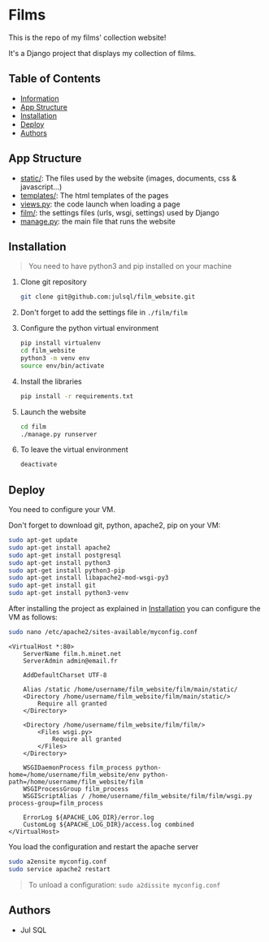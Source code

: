 # Films

This is the repo of my films' collection website!

It's a Django project that displays my collection of films.

## Table of Contents

- [Information](#information)
- [App Structure](#app-structure)
- [Installation](#installation)
- [Deploy](#deploy)
- [Authors](#authors)

## App Structure

- [static/](film/main/static): The files used by the website (images, documents, css & javascript…)
- [templates/](film/main/templates): The html templates of the pages
- [views.py](film/main/views.py): the code launch when loading a page
- [film/](film/film): the settings files (urls, wsgi, settings) used by Django
- [manage.py](film/manage.py): the main file that runs the website

## Installation

> You need to have python3 and pip installed on your machine

1. Clone git repository

    ```bash
    git clone git@github.com:julsql/film_website.git
    ```

2. Don't forget to add the settings file in `./film/film`

3. Configure the python virtual environment

    ```bash
    pip install virtualenv
    cd film_website
    python3 -m venv env
    source env/bin/activate
    ```
   
4. Install the libraries

    ```bash
    pip install -r requirements.txt
   ```

5. Launch the website

    ```bash
    cd film
    ./manage.py runserver 
    ```
6. To leave the virtual environment
    ```bash
    deactivate
    ```

## Deploy

You need to configure your VM.

Don't forget to download git, python, apache2, pip on your VM:
    
```bash
sudo apt-get update
sudo apt-get install apache2
sudo apt-get install postgresql
sudo apt-get install python3
sudo apt-get install python3-pip
sudo apt-get install libapache2-mod-wsgi-py3
sudo apt-get install git
sudo apt-get install python3-venv
```

After installing the project as explained in [Installation](#installation)
you can configure the VM as follows:

```bash
sudo nano /etc/apache2/sites-available/myconfig.conf
```

```
<VirtualHost *:80>
    ServerName film.h.minet.net
    ServerAdmin admin@email.fr

    AddDefaultCharset UTF-8

    Alias /static /home/username/film_website/film/main/static/
    <Directory /home/username/film_website/film/main/static/>
        Require all granted
    </Directory>

    <Directory /home/username/film_website/film/film/>
        <Files wsgi.py>
            Require all granted
        </Files>
    </Directory>

    WSGIDaemonProcess film_process python-home=/home/username/film_website/env python-path=/home/username/film_website/film
    WSGIProcessGroup film_process
    WSGIScriptAlias / /home/username/film_website/film/film/wsgi.py process-group=film_process

    ErrorLog ${APACHE_LOG_DIR}/error.log
    CustomLog ${APACHE_LOG_DIR}/access.log combined
</VirtualHost>
```

You load the configuration and restart the apache server
```bash
sudo a2ensite myconfig.conf
sudo service apache2 restart
```

> To unload a configuration: `sudo a2dissite myconfig.conf`

## Authors

- Jul SQL